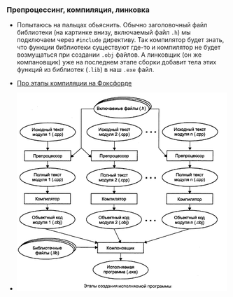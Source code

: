 ### Препроцессинг, компиляция, линковка

* Попытаюсь на пальцах обьяснить. Обычно заголовочный файл библиотеки (на картинке внизу, включаемый файл `.h`) мы подключаем через `#include` директиву. Так компилятор будет знать, что функции библиотеки существуют где-то и компилятор не будет возмущаться при создании `.obj` файлов. А линковщик (он же компановщик) уже на последнем этапе сборки добавит тела этих функций из библиотек (`.lib`) в наш `.exe` файл.

* [Про этапы компиляции на Фоксфорде](https://foxford.ru/wiki/informatika/etapy-kompilyatsii)
* ![Этапы сборки](./Этапы-создания-исполняемой-программы-на-C++.png)

